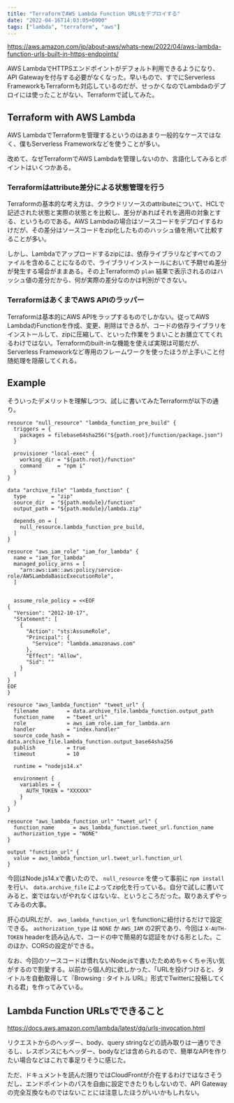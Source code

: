 ```yaml
---
title: "TerraformでAWS Lambda Function URLsをデプロイする"
date: "2022-04-16T14:03:05+0900"
tags: ["lambda", "terraform", "aws"]
---
```


https://aws.amazon.com/jp/about-aws/whats-new/2022/04/aws-lambda-function-urls-built-in-https-endpoints/

AWS LambdaでHTTPSエンドポイントがデフォルト利用できるようになり、API Gatewayを付与する必要がなくなった。早いもので、すでにServerless FrameworkもTerraformも対応しているのだが、せっかくなのでLambdaのデプロイには使ったことがない、Terraformで試してみた。

## Terraform with AWS Lambda

AWS LambdaでTerraformを管理するというのはあまり一般的なケースではなく、僕もServerless Frameworkなどを使うことが多い。

改めて、なぜTerraformでAWS Lambdaを管理しないのか、言語化してみるとポイントはいくつかある。

### Terraformはattribute差分による状態管理を行う

Terraformの基本的な考え方は、クラウドリソースのattributeについて、HCLで記述された状態と実際の状態とを比較し、差分があればそれを適用の対象とする、というものである。AWS Lambdaの場合はソースコードをデプロイするわけだが、その差分はソースコードをzip化したもののハッシュ値を用いて比較することが多い。

しかし、Lambdaでアップロードするzipには、依存ライブラリなどすべてのファイルを含めることになるので、ライブラリインストールにおいて予期せぬ差分が発生する場合がままある。その上Terraformの `plan` 結果で表示されるのはハッシュ値の差分だから、何が実際の差分なのかは判別ができない。

### TerraformはあくまでAWS APIのラッパー

Terraformは基本的にAWS APIをラップするものでしかない。従ってAWS LambdaのFunctionを作成、変更、削除はできるが、コードの依存ライブラリをインストールして、zipに圧縮して、といった作業をうまいことお膳立ててくれるわけではない。Terraformのbuilt-inな機能を使えば実現は可能だが、Serverless Frameworkなど専用のフレームワークを使ったほうが上手いこと付随処理を隠蔽してくれる。

## Example

そういったデメリットを理解しつつ、試しに書いてみたTerraformが以下の通り。

```hcl
resource "null_resource" "lambda_function_pre_build" {
  triggers = {
    packages = filebase64sha256("${path.root}/function/package.json")
  }

  provisioner "local-exec" {
    working_dir = "${path.root}/function"
    command     = "npm i"
  }
}

data "archive_file" "lambda_function" {
  type        = "zip"
  source_dir  = "${path.module}/function"
  output_path = "${path.module}/lambda.zip"

  depends_on = [
    null_resource.lambda_function_pre_build,
  ]
}

resource "aws_iam_role" "iam_for_lambda" {
  name = "iam_for_lambda"
  managed_policy_arns = [
    "arn:aws:iam::aws:policy/service-role/AWSLambdaBasicExecutionRole",
  ]


  assume_role_policy = <<EOF
{
  "Version": "2012-10-17",
  "Statement": [
    {
      "Action": "sts:AssumeRole",
      "Principal": {
        "Service": "lambda.amazonaws.com"
      },
      "Effect": "Allow",
      "Sid": ""
    }
  ]
}
EOF
}

resource "aws_lambda_function" "tweet_url" {
  filename         = data.archive_file.lambda_function.output_path
  function_name    = "tweet_url"
  role             = aws_iam_role.iam_for_lambda.arn
  handler          = "index.handler"
  source_code_hash = data.archive_file.lambda_function.output_base64sha256
  publish          = true
  timeout          = 10

  runtime = "nodejs14.x"

  environment {
    variables = {
      AUTH_TOKEN = "XXXXXX"
    }
  }
}

resource "aws_lambda_function_url" "tweet_url" {
  function_name      = aws_lambda_function.tweet_url.function_name
  authorization_type = "NONE"
}

output "function_url" {
  value = aws_lambda_function_url.tweet_url.function_url
}
```

今回はNode.js14.xで書いたので、 `null_resource` を使って事前に `npm install` を行い、 `data.archive_file` によってzip化を行っている。自分で試しに書いてみると、楽ではないがやれなくはないな、というところだった。取りあえずやってみるの大事。

肝心のURLだが、 `aws_lambda_function_url` をfunctionに紐付けるだけで設定できる。 `authorization_type` は `NONE` か `AWS_IAM` の2択であり、今回は `X-AUTH-TOKEN` headerを読み込んで、コードの中で簡易的な認証をかける形とした。このほか、CORSの設定ができる。

なお、今回のソースコードは慣れないNode.jsで書いたためめちゃくちゃ汚い気がするので割愛する。以前から個人的に欲しかった、「URLを投げつけると、タイトルを自動取得して『Browsing : タイトル URL』形式でTwitterに投稿してくれる君」を作ってみている。

## Lambda Function URLsでできること

https://docs.aws.amazon.com/lambda/latest/dg/urls-invocation.html

リクエストからのヘッダー、body、query stringなどの読み取りは一通りできるし、レスポンスにもヘッダー、bodyなどは含められるので、簡単なAPIを作りたい場合などはこれで事足りそうに感じた。

ただ、ドキュメントを読んだ限りではCloudFrontが介在するわけではなさそうだし、エンドポイントのパスを自由に設定できたりもしないので、API Gatewayの完全互換なものではないことには注意したほうがいいかもしれない。
